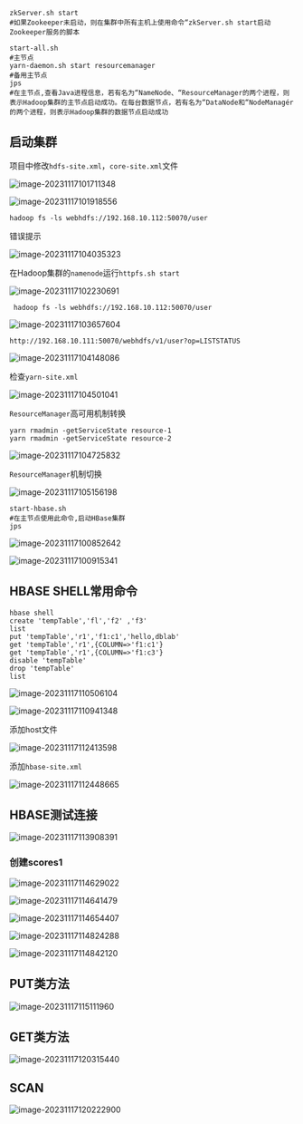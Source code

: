 ```shell
zkServer.sh start
#如果Zookeeper未启动，则在集群中所有主机上使用命令“zkServer.sh start启动Zookeeper服务的脚本

start-all.sh
#主节点
yarn-daemon.sh start resourcemanager
#备用主节点
jps
#在主节点,查看Java进程信息，若有名为“NameNode、“ResourceManager的两个进程，则表示Hadoop集群的主节点启动成功。在每台数据节点，若有名为“DataNode和“NodeManagér的两个进程，则表示Hadoop集群的数据节点启动成功
```



## 启动集群



项目中修改`hdfs-site.xml`，`core-site.xml`文件

![image-20231117101711348](Hbase.assets/image-20231117101711348.png)

![image-20231117101918556](Hbase.assets/image-20231117101918556.png)



```shell
hadoop fs -ls webhdfs://192.168.10.112:50070/user
```

错误提示

![image-20231117104035323](Hbase.assets/image-20231117104035323.png)

在Hadoop集群的`namenode`运行`httpfs.sh start`

![image-20231117102230691](Hbase.assets/image-20231117102230691.png)



```shell
 hadoop fs -ls webhdfs://192.168.10.112:50070/user
```

![image-20231117103657604](Hbase.assets/image-20231117103657604.png)



```shell
http://192.168.10.111:50070/webhdfs/v1/user?op=LISTSTATUS
```

![image-20231117104148086](Hbase.assets/image-20231117104148086.png)



检查`yarn-site.xml`

![image-20231117104501041](Hbase.assets/image-20231117104501041.png)



`ResourceManager`高可用机制转换

```shell
yarn rmadmin -getServiceState resource-1
yarn rmadmin -getServiceState resource-2
```

![image-20231117104725832](Hbase.assets/image-20231117104725832.png)



`ResourceManager`机制切换

![image-20231117105156198](Hbase.assets/image-20231117105156198.png)



```shell
start-hbase.sh
#在主节点使用此命令,启动HBase集群
jps
```

![image-20231117100852642](Hbase.assets/image-20231117100852642.png)

![image-20231117100915341](Hbase.assets/image-20231117100915341.png)



## HBASE SHELL常用命令

```shell
hbase shell
create 'tempTable','fl','f2' ,'f3'
list
put 'tempTable','r1','f1:c1','hello,dblab'
get 'tempTable','r1',{COLUMN=>'f1:c1'}
get 'tempTable','r1',{COLUMN=>'f1:c3'}
disable 'tempTable'
drop 'tempTable'
list
```

![image-20231117110506104](Hbase.assets/image-20231117110506104.png)



![image-20231117110941348](Hbase.assets/image-20231117110941348.png)



添加host文件

![image-20231117112413598](Hbase.assets/image-20231117112413598.png)

添加`hbase-site.xml`

![image-20231117112448665](Hbase.assets/image-20231117112448665.png)



## HBASE测试连接

![image-20231117113908391](Hbase.assets/image-20231117113908391.png)



### 创建scores1

![image-20231117114629022](Hbase.assets/image-20231117114629022.png)

![image-20231117114641479](Hbase.assets/image-20231117114641479.png)

![image-20231117114654407](Hbase.assets/image-20231117114654407.png)

![image-20231117114824288](Hbase.assets/image-20231117114824288.png)

![image-20231117114842120](Hbase.assets/image-20231117114842120.png)

## PUT类方法

![image-20231117115111960](Hbase.assets/image-20231117115111960.png)





## GET类方法

![image-20231117120315440](Hbase.assets/image-20231117120315440.png)

## SCAN

![image-20231117120222900](Hbase.assets/image-20231117120222900.png)